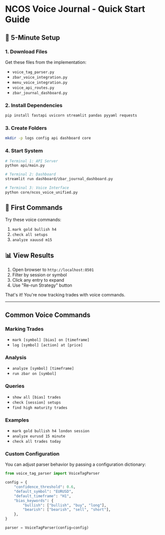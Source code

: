 # NCOS Voice Journal - Quick Start Guide

## 🚀 5-Minute Setup

### 1. Download Files
Get these files from the implementation:
- `voice_tag_parser.py`
- `zbar_voice_integration.py`
- `menu_voice_integration.py`
- `voice_api_routes.py`
- `zbar_journal_dashboard.py`

### 2. Install Dependencies
```bash
pip install fastapi uvicorn streamlit pandas pyyaml requests
```

### 3. Create Folders
```bash
mkdir -p logs config api dashboard core
```

### 4. Start System
```bash
# Terminal 1: API Server
python api/main.py

# Terminal 2: Dashboard  
streamlit run dashboard/zbar_journal_dashboard.py

# Terminal 3: Voice Interface
python core/ncos_voice_unified.py
```

## 🎤 First Commands

Try these voice commands:
1. `mark gold bullish h4`
2. `check all setups`
3. `analyze xauusd m15`

## 📊 View Results

1. Open browser to `http://localhost:8501`
2. Filter by session or symbol
3. Click any entry to expand
4. Use "Re-run Strategy" button

That's it! You're now tracking trades with voice commands.

---

## Common Voice Commands

### Marking Trades
- `mark [symbol] [bias] on [timeframe]`
- `log [symbol] [action] at [price]`

### Analysis
- `analyze [symbol] [timeframe]`
- `run zbar on [symbol]`

### Queries
- `show all [bias] trades`
- `check [session] setups`
- `find high maturity trades`

### Examples
- `mark gold bullish h4 london session`
- `analyze eurusd 15 minute`
- `check all trades today`

### Custom Configuration
You can adjust parser behavior by passing a configuration dictionary:

```python
from voice_tag_parser import VoiceTagParser

config = {
    "confidence_threshold": 0.6,
    "default_symbol": "EURUSD",
    "default_timeframe": "H1",
    "bias_keywords": {
        "bullish": ["bullish", "buy", "long"],
        "bearish": ["bearish", "sell", "short"],
    },
}

parser = VoiceTagParser(config=config)
```
